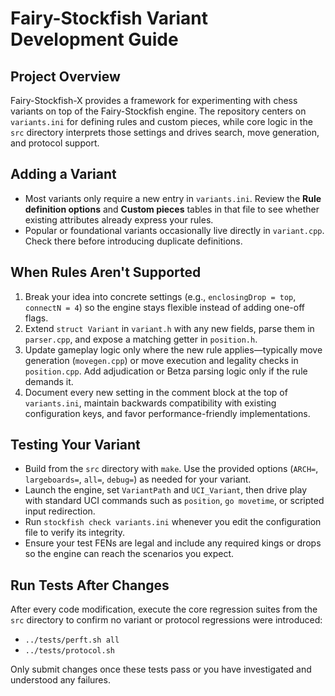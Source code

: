 # Fairy-Stockfish Variant Development Guide

## Project Overview

Fairy-Stockfish-X provides a framework for experimenting with chess variants on top of the Fairy-Stockfish engine. The repository centers on `variants.ini` for defining rules and custom pieces, while core logic in the `src` directory interprets those settings and drives search, move generation, and protocol support.

## Adding a Variant

- Most variants only require a new entry in `variants.ini`. Review the **Rule definition options** and **Custom pieces** tables in that file to see whether existing attributes already express your rules.
- Popular or foundational variants occasionally live directly in `variant.cpp`. Check there before introducing duplicate definitions.

## When Rules Aren't Supported

1. Break your idea into concrete settings (e.g., `enclosingDrop = top`, `connectN = 4`) so the engine stays flexible instead of adding one-off flags.
2. Extend `struct Variant` in `variant.h` with any new fields, parse them in `parser.cpp`, and expose a matching getter in `position.h`.
3. Update gameplay logic only where the new rule applies—typically move generation (`movegen.cpp`) or move execution and legality checks in `position.cpp`. Add adjudication or Betza parsing logic only if the rule demands it.
4. Document every new setting in the comment block at the top of `variants.ini`, maintain backwards compatibility with existing configuration keys, and favor performance-friendly implementations.

## Testing Your Variant

- Build from the `src` directory with `make`. Use the provided options (`ARCH=`, `largeboards=`, `all=`, `debug=`) as needed for your variant.
- Launch the engine, set `VariantPath` and `UCI_Variant`, then drive play with standard UCI commands such as `position`, `go movetime`, or scripted input redirection.
- Run `stockfish check variants.ini` whenever you edit the configuration file to verify its integrity.
- Ensure your test FENs are legal and include any required kings or drops so the engine can reach the scenarios you expect.

## Run Tests After Changes

After every code modification, execute the core regression suites from the `src` directory to confirm no variant or protocol regressions were introduced:

- `../tests/perft.sh all`
- `../tests/protocol.sh`

Only submit changes once these tests pass or you have investigated and understood any failures.
